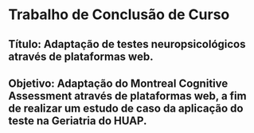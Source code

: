 # Trabalho de Conclusão de Curso

## Título: Adaptação de testes neuropsicológicos através de plataformas web.

## Objetivo: Adaptação do Montreal Cognitive Assessment através de plataformas web, a fim de realizar um estudo de caso da aplicação do teste na Geriatria do HUAP.